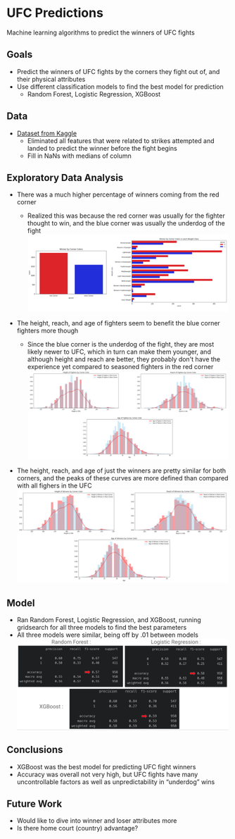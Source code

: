 # UFC Predictions
Machine learning algorithms to predict the winners of UFC fights

## Goals
- Predict the winners of UFC fights by the corners they fight out of, and their physical attributes
- Use different classification models to find the best model for prediction
  - Random Forest, Logistic Regression, XGBoost

## Data
- [Dataset from Kaggle](https://www.kaggle.com/rajeevw/ufcdata)
  - Eliminated all features that were related to strikes attempted and landed to predict the winner before the fight begins
  - Fill in NaNs with medians of column

## Exploratory Data Analysis
- There was a much higher percentage of winners coming from the red corner
  - Realized this was because the red corner was usually for the fighter thought to win, and the blue corner was usually the underdog of the fight
![alt text](https://github.com/gracejihaepark/ufc_prediction/blob/master/images/winner%20by%20corner%20colors.png?raw=true)

- The height, reach, and age of fighters seem to benefit the blue corner fighters more though
  - Since the blue corner is the underdog of the fight, they are most likely newer to UFC, which in turn can make them younger, and although height and reach are better, they probably don't have the experience yet compared to seasoned fighters in the red corner
![alt text](https://github.com/gracejihaepark/ufc_prediction/blob/master/images/attributes%20of%20fighers%20by%20corner%20colors.png?raw=true)

- The height, reach, and age of just the winners are pretty similar for both corners, and the peaks of these curves are more defined than compared with all fighers in the UFC
![alt text](https://github.com/gracejihaepark/ufc_prediction/blob/master/images/attributes%20of%20winners%20by%20corner%20colors.png?raw=true)

## Model
- Ran Random Forest, Logistic Regression, and XGBoost, running gridsearch for all three models to find the best parameters
- All three models were similar, being off by .01 between models
![alt text](https://github.com/gracejihaepark/ufc_prediction/blob/master/images/model.png?raw=true)

## Conclusions
- XGBoost was the best model for predicting UFC fight winners
- Accuracy was overall not very high, but UFC fights have many uncontrollable factors as well as unpredictability in “underdog” wins

## Future Work
- Would like to dive into winner and loser attributes more
- Is there home court (country) advantage?
